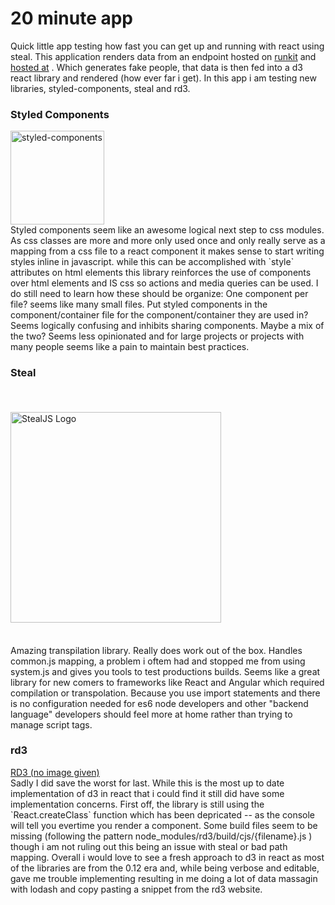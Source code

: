 # 20 minute app

Quick little app testing how fast you can get up and running with react using steal. This application renders data from an endpoint hosted on [runkit](https://runkit.com/ccutch/quick-endpoint) and [hosted at](https://ccutch.runkit.io/quick-endpoint/branches/master) . Which generates fake people, that data is then fed into a d3 react library and rendered (how ever far i get).
In this app i am testing new libraries, styled-components, steal and rd3.

### Styled Components
<a href="https://github.com/styled-components/styled-components">
  <img alt="styled-components" src="https://raw.githubusercontent.com/styled-components/brand/master/styled-components.png" height="150px" />
</a>
<br/>
Styled components seem like an awesome logical next step to css modules. As css classes are more and more only used once and only really serve as a mapping from a css file to a react component it makes sense to start writing styles inline in javascript. while this can be accomplished with `style` attributes on html elements this library reinforces the use of components over html elements and IS css so actions and media queries can be used. I do still need to learn how these should be organize: One component per file? seems like many small files. Put styled components in the component/container file for the component/container they are used in? Seems logically confusing and inhibits sharing components. Maybe a mix of the two? Seems less opinionated and for large projects or projects with many people seems like a pain to maintain best practices.

### Steal
<a href="https://stealjs.com/">
    <img src="https://stealjs.com/docs/static/node_modules/bit-docs-docjs-theme/static/img/StealJS-Logo-V2.svg" alt="StealJS Logo" width="337" style="margin: 36px 0">
</a>
<br />
Amazing transpilation library. Really does work out of the box. Handles common.js mapping, a problem i oftem had and stopped me from using system.js and gives you tools to test productions builds. Seems like a great library for new comers to frameworks like React and Angular which required compilation or transpolation. Because you use import statements and there is no configuration needed for es6 node developers and other "backend language" developers should feel more at home rather than trying to manage script tags.


### rd3
<a href="https://github.com/yang-wei/rd3">
    RD3 (no image given)
</a>
<br />
Sadly I did save the worst for last. While this is the most up to date implementation of d3 in react that i could find it still did have some implementation concerns. First off, the library is still using the `React.createClass` function which has been depricated -- as the console will tell you evertime you render a component. Some build files seem to be missing (following the pattern node_modules/rd3/build/cjs/{filename}.js ) though i am not ruling out this being an issue with steal or bad path mapping. Overall i would love to see a fresh approach to d3 in react as most of the libraries are from the 0.12 era and, while being verbose and editable, gave me trouble implementing resulting in me doing a lot of data massagin with lodash and copy pasting a snippet from the rd3 website.
